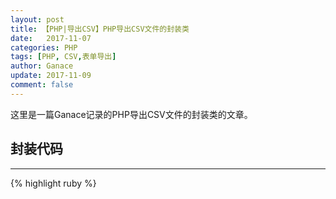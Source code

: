 ```yaml
---
layout: post
title: 【PHP|导出CSV】PHP导出CSV文件的封装类
date:   2017-11-07
categories: PHP
tags: [PHP, CSV,表单导出]
author: Ganace
update: 2017-11-09
comment: false
---
```


这里是一篇Ganace记录的PHP导出CSV文件的封装类的文章。


## 封装代码

---

{% highlight ruby %}

<?php 
 #导出CSV表格封装类
class OutputCSV
{
    # $filename 为文件名，如'出库报表'
    # $headers 为表头,array数组，如array('a1','a2','a3','a4','a5');
    # $datas 为表中数据，array数组。可以是从数据库中取出的数组。
    public function getCSV($filename,$headers,$datas)
    {
        #设置内存占用
        set_time_limit(0);  
        ini_set('memory_limit', '512M');
        #打开文件句柄  
        $output = fopen('php://output', 'w') or die("Sorry,can't open php://output");  
        #设置头部信息，即此为一个csv文件   
        header("Content-Type: application/csv");  
        header("Content-Disposition: attachment; filename=$filename.csv");  
        #输出csv文件的表头 
        fputcsv($output, $headers);  
        #输出每一行数据到文件中  ,$result为从数据库中取出的数组
        foreach ($datas as $value) {
            fputcsv($output, array_values($value));  
        }
        #关闭文件句柄  
        fclose($output) or die("Sorry,can't close php://output");  
        exit;
    }
}

{% endhighlight %}

## 下载地址

---

[https://github.com/Ganace/Ganace.github.io/blob/master/assets/php/OutputCSV.php](https://github.com/Ganace/Ganace.github.io/blob/master/assets/php/OutputCSV.php)

---

[【PHP|导出CSV】PHP导出CSV文件乱码解决办法](https://ganace.github.io/posts/php-get-csv-mess.html)

---